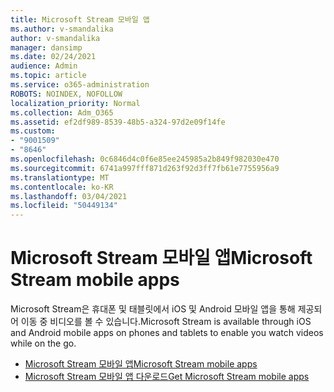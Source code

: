 ```yaml
---
title: Microsoft Stream 모바일 앱
ms.author: v-smandalika
author: v-smandalika
manager: dansimp
ms.date: 02/24/2021
audience: Admin
ms.topic: article
ms.service: o365-administration
ROBOTS: NOINDEX, NOFOLLOW
localization_priority: Normal
ms.collection: Adm_O365
ms.assetid: ef2df989-8539-48b5-a324-97d2e09f14fe
ms.custom:
- "9001509"
- "8646"
ms.openlocfilehash: 0c6846d4c0f6e85ee245985a2b849f982030e470
ms.sourcegitcommit: 6741a997fff871d263f92d3ff7fb61e7755956a9
ms.translationtype: MT
ms.contentlocale: ko-KR
ms.lasthandoff: 03/04/2021
ms.locfileid: "50449134"
---
```

# <a name="microsoft-stream-mobile-apps"></a><span data-ttu-id="447b8-102">Microsoft Stream 모바일 앱</span><span class="sxs-lookup"><span data-stu-id="447b8-102">Microsoft Stream mobile apps</span></span>

<span data-ttu-id="447b8-103">Microsoft Stream은 휴대폰 및 태블릿에서 iOS 및 Android 모바일 앱을 통해 제공되어 이동 중 비디오를 볼 수 있습니다.</span><span class="sxs-lookup"><span data-stu-id="447b8-103">Microsoft Stream is available through iOS and Android mobile apps on phones and tablets to enable you watch videos while on the go.</span></span>

- [<span data-ttu-id="447b8-104">Microsoft Stream 모바일 앱</span><span class="sxs-lookup"><span data-stu-id="447b8-104">Microsoft Stream mobile apps</span></span>](https://docs.microsoft.com/stream/mobile-apps-overview)
- [<span data-ttu-id="447b8-105">Microsoft Stream 모바일 앱 다운로드</span><span class="sxs-lookup"><span data-stu-id="447b8-105">Get Microsoft Stream mobile apps</span></span>](https://docs.microsoft.com/stream/mobile-get-apps)
